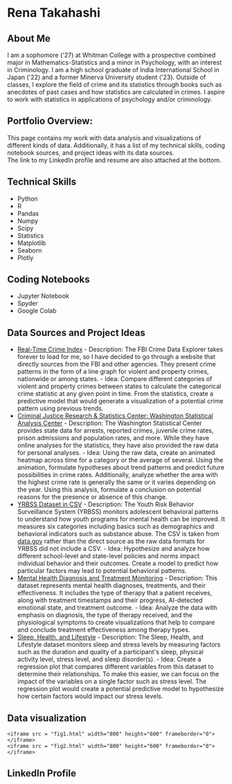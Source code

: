 # Rena Takahashi

## About Me
I am a sophomore ('27) at Whitman College with a prospective combined major in Mathematics-Statistics and a minor in Psychology, with an interest in Criminology. I am a high school graduate of India International School in Japan ('22) and a former Minerva University student ('23). Outside of classes, I explore the field of crime and its statistics through books such as anecdotes of past cases and how statistics are calculated in crimes. I aspire to work with statistics in applications of psychology and/or criminology.

## Portfolio Overview:
This page contains my work with data analysis and visualizations of different kinds of data. Additionally, it has a list of my technical skills, coding notebook sources, and project ideas with its data sources. \
The link to my LinkedIn profile and resume are also attached at the bottom.

## Technical Skills
- Python
- R
- Pandas
- Numpy
- Scipy
- Statistics
- Matplotlib
- Seaborn
- Plotly

## Coding Notebooks
- Jupyter Notebook
- Spyder
- Google Colab

## Data Sources and Project Ideas
- [Real-Time Crime Index](https://realtimecrimeindex.com/)
      - Description: The FBI Crime Data Explorer takes forever to load for me, so I have decided to go through a website that directly sources from the FBI and other agencies. They present crime patterns in the form of a line graph for violent and property crimes, nationwide or among states.
      - Idea: Compare different categories of violent and property crimes between states to calculate the categorical crime statistic at any given point in time. From the statistics, create a predictive model that would generate a visualization of a potential crime pattern using previous trends.
- [Criminal Justice Research & Statistics Center: Washington Statistical Analysis Center](https://sac.ofm.wa.gov/data)
      - Description: The Washington Statistical Center provides state data for arrests, reported crimes, juvenile crime rates, prison admissions and population rates, and more. While they have online analyses for the statistics, they have also provided the raw data for personal analyses.
      - Idea: Using the raw data, create an animated heatmap across time for a category or the average of several. Using the animation, formulate hypotheses about trend patterns and predict future possibilities in crime rates. Additionally, analyze whether the area with the highest crime rate is generally the same or it varies depending on the year. Using this analysis, formulate a conclusion on potential reasons for the presence or absence of this change.
- [YRBSS Dataset in CSV](https://catalog.data.gov/dataset/dash-youth-risk-behavior-surveillance-system-yrbss-high-school-excluding-sexual-identity/resource/53629af8-5bb5-49de-9497-65de830a2a6f)
      - Description: The Youth Risk Behavior Surveillance System (YRBSS) monitors adolescent behavioral patterns to understand how youth programs for mental health can be improved. It measures six categories including basics such as demographics and behavioral indicators such as substance abuse. The CSV is taken from [data.gov](https://data.gov/) rather than the direct source as the raw data formats for YRBSS did not include a CSV.
      - Idea: Hypothesize and analyze how different school-level and state-level policies and norms impact individual behavior and their outcomes. Create a model to predict how particular factors may lead to potential behavioral patterns.
- [Mental Health Diagnosis and Treatment Monitoring](https://www.kaggle.com/datasets/uom190346a/mental-health-diagnosis-and-treatment-monitoring)
      - Description: This dataset represents mental health diagnoses, treatments, and their effectiveness. It includes the type of therapy that a patient receives, along with treatment timestamps and their progress, AI-detected emotional state, and treatment outcome.
      - Idea: Analyze the data with emphasis on diagnosis, the type of therapy received, and the physiological symptoms to create visualizations that help to compare and conclude treatment effectiveness among therapy types.
- [Sleep, Health, and Lifestyle](https://www.kaggle.com/datasets/uom190346a/sleep-health-and-lifestyle-dataset)
      - Description: The Sleep, Health, and Lifestyle dataset monitors sleep and stress levels by measuring factors such as the duration and quality of a participant's sleep, physical activity level, stress level, and sleep disorder(s).
      - Idea: Create a regression plot that compares different variables from this dataset to determine their relationships. To make this easier, we can focus on the impact of the variables on a single factor such as stress level. The regression plot would create a potential predictive model to hypothesize how certain factors would impact our stress levels.

## Data visualization
```
<iframe src = "fig1.html" width="800" height="600" frameborder="0"></iframe>
<iframe src = "fig2.html" width="800" height="600" frameborder="0"></iframe>
```

## LinkedIn Profile
